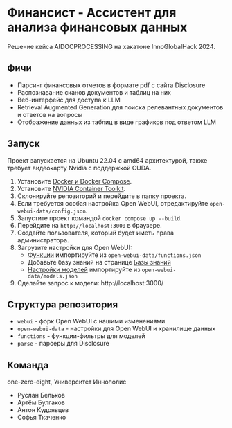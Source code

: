 # Финансист - Ассистент для анализа финансовых данных

Решение кейса AIDOCPROCESSING на хакатоне InnoGlobalHack 2024.

## Фичи

- Парсинг финансовых отчетов в формате pdf с сайта Disclosure
- Распознавание сканов документов и таблиц на них
- Веб-интерфейс для доступа к LLM
- Retrieval Augmented Generation для поиска релевантных документов и ответов на вопросы
- Отображение данных из таблиц в виде графиков под ответом LLM

## Запуск

Проект запускается на Ubuntu 22.04 с amd64 архитектурой, также требует видеокарту Nvidia с поддержкой CUDA.

1. Установите [Docker и Docker Compose](https://docs.docker.com/engine/install/ubuntu/).
2. Установите [NVIDIA Container Toolkit](https://docs.nvidia.com/datacenter/cloud-native/container-toolkit/latest/install-guide.html).
3. Склонируйте репозиторий и перейдите в папку проекта.
4. Если требуется особая настройка Open WebUI, отредактируйте `open-webui-data/config.json`.
5. Запустите проект командой `docker compose up --build`.
6. Перейдите на `http://localhost:3000` в браузере.
7. Создайте пользователя, который будет иметь права администратора.
8. Загрузите настройки для Open WebUI:
   - [Функции](http://localhost:3000/workspace/functions) импортируйте из `open-webui-data/functions.json`
   - Добавьте базу знаний на странице [Базы знаний](http://localhost:3000/workspace/knowledge)
   - [Настройки моделей](http://localhost:3000/workspace/models) импортируйте из `open-webui-data/models.json`
9. Сделайте запрос к модели: http://localhost:3000/

## Структура репозитория

- `webui` - форк Open WebUI с нашими изменениями
- `open-webui-data` - настройки для Open WebUI и хранилище данных
- `functions` - функции-фильтры для моделей
- `parse` - парсеры для Disclosure

## Команда

one-zero-eight, Университет Иннополис
- Руслан Бельков
- Артём Булгаков
- Антон Кудрявцев
- Софья Ткаченко
